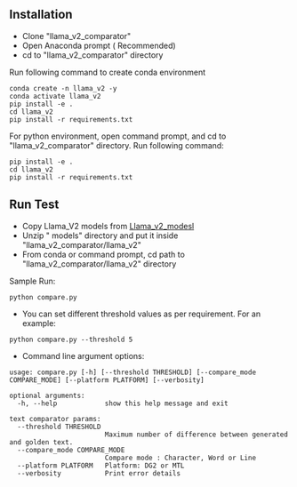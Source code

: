 ## Installation

 - Clone "llama_v2_comparator"
 - Open Anaconda prompt ( Recommended)
 - cd to "llama_v2_comparator" directory
 
Run following command to create conda environment
 
```
conda create -n llama_v2 -y
conda activate llama_v2
pip install -e .
cd llama_v2
pip install -r requirements.txt
```
For python environment, open command prompt, and cd to "llama_v2_comparator" directory. Run following command:
```
pip install -e .
cd llama_v2
pip install -r requirements.txt
```
## Run Test
 - Copy Llama_V2 models from [Llama_v2_modesl]() 
 - Unzip " models" directory and put it inside "llama_v2_comparator/llama_v2"
 - From conda or command prompt, cd path to "llama_v2_comparator/llama_v2" directory  
 
 Sample Run: 
 ```
 python compare.py
 ```
 
 - You can set different threshold values as per requirement. For an example:
 ```
 python compare.py --threshold 5
 ```
 - Command line argument options:
 
```
usage: compare.py [-h] [--threshold THRESHOLD] [--compare_mode COMPARE_MODE] [--platform PLATFORM] [--verbosity]

optional arguments:
  -h, --help            show this help message and exit

text comparator params:
  --threshold THRESHOLD
                        Maximum number of difference between generated and golden text.
  --compare_mode COMPARE_MODE
                        Compare mode : Character, Word or Line
  --platform PLATFORM   Platform: DG2 or MTL
  --verbosity           Print error details

```
